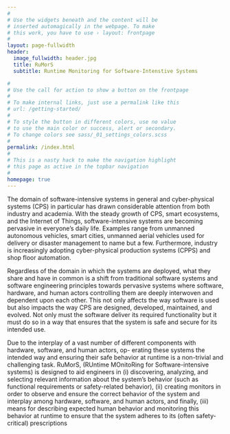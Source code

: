 ```yaml
---
#
# Use the widgets beneath and the content will be
# inserted automagically in the webpage. To make
# this work, you have to use › layout: frontpage
#
layout: page-fullwidth
header:
  image_fullwidth: header.jpg
  title: RuMorS
  subtitle: Runtime Monitoring for Software-Intenstive Systems

#
# Use the call for action to show a button on the frontpage
#
# To make internal links, just use a permalink like this
# url: /getting-started/
#
# To style the button in different colors, use no value
# to use the main color or success, alert or secondary.
# To change colors see sass/_01_settings_colors.scss
#
permalink: /index.html
#
# This is a nasty hack to make the navigation highlight
# this page as active in the topbar navigation
#
homepage: true
---
```



The domain of software-intensive systems in general and cyber-physical systems (CPS) in particular has drawn
considerable attention from both industry and academia. With the steady growth of CPS, smart ecosystems,
and the Internet of Things, software-intensive systems are becoming pervasive in everyone’s daily life. Examples
range from unmanned autonomous vehicles, smart cities, unmanned aerial vehicles used for delivery or disaster
management to name but a few. Furthermore, industry is increasingly adopting cyber-physical production systems
(CPPS) and shop floor automation.


Regardless of the domain in which the systems are deployed, what they share and have in common is a shift
from traditional software systems and software engineering principles towards pervasive systems where software,
hardware, and human actors controlling them are deeply interwoven and dependent upon each other. This not
only affects the way software is used but also impacts the way CPS are designed, developed, maintained, and
evolved. Not only must the software deliver its required functionality but it must do so in a way that ensures that
the system is safe and secure for its intended use.


Due to the interplay of a vast number of different components with hardware, software, and human actors, op-
erating these systems the intended way and ensuring their safe behavior at runtime is a non-trivial and challenging
task.
RuMorS, (RUntime MOnitoRing for Software-intensive systems) is designed to aid engineers in (i) discovering, analyzing, and selecting relevant information about the system’s behavior (such as functional requirements or safety-related behavior), (ii) creating monitors in order to observe and ensure the
correct behavior of the system and interplay among hardware, software, and human actors, and finally, (iii) means
for describing expected human behavior and monitoring this behavior at runtime to ensure that the system adheres
to its (often safety-critical) prescriptions